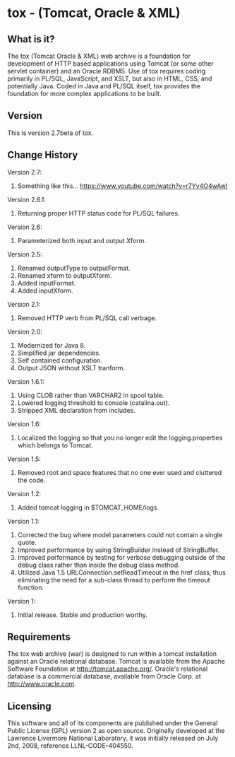 tox - (Tomcat, Oracle & XML)
============================

What is it?
-----------

The tox (Tomcat Oracle & XML) web archive is a foundation for development of
HTTP based applications using Tomcat (or some other servlet container) and an
Oracle RDBMS. Use of tox requires coding primarily in PL/SQL, JavaScript, and
XSLT, but also in HTML, CSS, and potentially Java. Coded in Java and PL/SQL
itself, tox provides the foundation for more complex applications to be built.


Version
-------

This is version 2.7beta of tox.

Change History
--------------
  
Version 2.7:

1. Something like this... https://www.youtube.com/watch?v=r7Yv4O4wAwI

Version 2.6.1:

1. Returning proper HTTP status code for PL/SQL failures.
  
Version 2.6:

1. Parameterized both input and output Xform.
  
Version 2.5:

1. Renamed outputType to outputFormat.
1. Renamed xform to outputXform.
1. Added inputFormat.
1. Added inputXform.
  
Version 2.1:

1. Removed HTTP verb from PL/SQL call verbage.

Version 2.0:

1. Modernized for Java 8.
1. Simplified jar dependencies.
1. Self contained configuration.
1. Output JSON without XSLT tranform.
  
Version 1.6.1:

1. Using CLOB rather than VARCHAR2 in spool table.
1. Lowered logging threshold to console (catalina.out).
1. Stripped XML declaration from includes.

Version 1.6:

1. Localized the logging so that you no longer edit the logging.properties which belongs to Tomcat.

Version 1.5:

1. Removed root and space features that no one ever used and cluttered the code.

Version 1.2:

1. Added tomcat logging in $TOMCAT_HOME/logs.

Version 1.1:

1. Corrected the bug where model parameters could not contain a single quote.
1. Improved performance by using StringBuilder instead of StringBuffer.
1. Improved performance by testing for verbose debugging outside of the debug class rather than inside the debug class method.
1. Utilized Java 1.5 URLConnection.setReadTimeout in the href class, thus eliminating the need for a sub-class thread to perform the timeout function.

Version 1:

1. Initial release. Stable and production worthy.

Requirements
------------

The tox web archive (war) is designed to run within a tomcat installation
against an Oracle relational database. Tomcat is available from the Apache
Software Foundation at http://tomcat.apache.org/.  Oracle's relational database
is a commercial database, available from Oracle Corp. at http://www.oracle.com.


Licensing
---------

This software and all of its components are published under the General Public
License (GPL) version 2 as open source.  Originally developed at the Lawrence
Livermore National Laboratory, it was initially released on July 2nd, 2008,
reference LLNL-CODE-404550.

